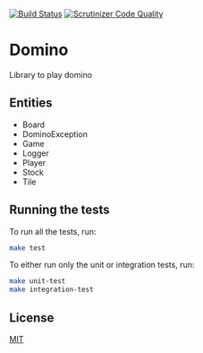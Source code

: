 [![Build Status](https://travis-ci.org/daanmooij/domino.svg?branch=master)](https://travis-ci.org/daanmooij/domino)
[![Scrutinizer Code Quality](https://scrutinizer-ci.com/g/daanmooij/domino/badges/quality-score.png?b=master)](https://scrutinizer-ci.com/g/daanmooij/domino/?branch=master)

# Domino
Library to play domino

## Entities
- Board
- DominoException
- Game
- Logger
- Player
- Stock
- Tile

## Running the tests

To run all the tests, run:
```bash
make test
```

To either run only the unit or integration tests, run:
```bash
make unit-test
make integration-test
```

## License

[MIT](LICENSE)
